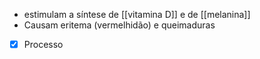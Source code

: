  * estimulam a síntese de [[vitamina D]] e de [[melanina]]
 * Causam eritema (vermelhidão) e queimaduras
  
- [x] Processo 
